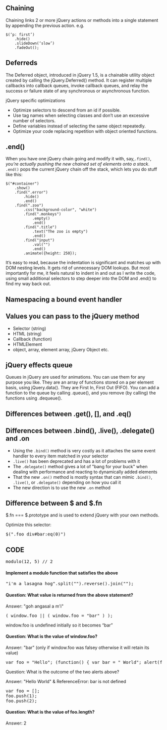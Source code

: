 Chaining
------
 
Chaining links 2 or more jQuery actions or methods into a single statement by appending the previous action. e.g.
<pre><code>$(‘p: first’)
	.hide()
    .slideDown(‘slow’)
    .fadeOut();
</code></pre>
    
Deferreds
------

The Deferred object, introduced in jQuery 1.5, is a chainable utility object created by calling the jQuery.Deferred() method. It can register multiple callbacks into callback queues, invoke callback queues, and relay the success or failure state of any synchronous or asynchronous function.

jQuery specific optimizations

*  Optimize selectors to descend from an id if possible.
*  Use tag names when selecting classes and don’t use an excessive number of selectors.
*  Define variables instead of selecting the same object repeatedly.
*  Optimize your code replacing repetition with object oriented functions.

.end()
------

When you have one jQuery chain going and modify it with, say,<code>.find()</code>, <em>you’re actually pushing the new chained set of elements onto a stack</em>. <code>.end()</code> pops the current jQuery chain off the stack, which lets you do stuff like this:
<pre><code>$("#container")
    .show()
    .find(".error")
        .hide()
        .end()
    .find(".zoo")
        .css("background-color", "white")
        .find(".monkeys")
            .empty()
            .end()
        .find(".title")
            .text("The zoo is empty")
            .end()
        .find("input")
            .val("")
            .end()
        .animate({height: 250});
</code></pre>
It’s easy to read, because the indentation is significant and matches up with DOM nesting levels. It gets rid of unnecessary DOM lookups. But most importantly for me, it feels natural to indent in and out as I write the code, using small additional selectors to step deeper into the DOM and .end() to find my way back out.

Namespacing a bound event handler
------

Values you can pass to the jQuery method
------

* Selector (string)
* HTML (string)
* Callback (function)
* HTMLElement
* object, array, element array, jQuery Object etc.

jQuery effects queue
------

Queues in jQuery are used for animations. You can use them for any purpose you like. They are an array of functions stored on a per element basis, using jQuery.data(). They are First In, First Out (FIFO). You can add a function to the queue by calling .queue(), and you remove (by calling) the functions using .dequeue().

Differences between .get(), [], and .eq()
------

Differences between .bind(), .live(), .delegate() and .on
------

* Using the <code>.bind()</code> method is very costly as it attaches the same event handler to every item matched in your selector
* <code>.live()</code> has been deprecated and has a lot of problems with it
* The <code>.delegate()</code> method gives a lot of "bang for your buck" when dealing with performance and reacting to dynamically added elements
* That the new <code>.on()</code> method is mostly syntax that can mimic <code>.bind()</code>, <code>.live()</code>, or <code>.delegate()</code> depending on how you call it
* The new direction is to use the new <code>.on</code> method

Difference between $ and $.fn
------

$.fn === $.prototype and is used to extend jQuery with your own methods.

Optimize this selector:
<pre>$(".foo div#bar:eq(0)")</pre> 
 
<h2>CODE</h2>
<pre>modulo(12, 5) // 2</pre>
<h4> Implement a modulo function that satisfies the above</h4>
<pre>"i'm a lasagna hog".split("").reverse().join("");</pre>
<h4>Question: What value is returned from the above statement?</h4>
Answer: "goh angasal a m'i"
<pre>( window.foo || ( window.foo = "bar" ) );</pre>
window.foo is undefined initially so it becomes “bar”
<h4>Question: What is the value of window.foo?</h4>
Answer: "bar" (only if window.foo was falsey otherwise it will retain its value)
<pre>var foo = "Hello"; (function() { var bar = " World"; alert(foo + bar); })(); alert(foo + bar);</pre>
Question: What is the outcome of the two alerts above?

Answer: "Hello World" &amp; ReferenceError: bar is not defined
<pre>var foo = [];
foo.push(1);
foo.push(2);</pre>
<h4>Question: What is the value of foo.length?</h4>
Answer: 2

